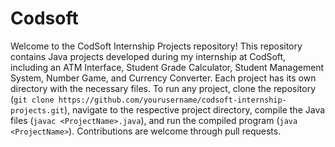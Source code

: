 # Codsoft
Welcome to the CodSoft Internship Projects repository! This repository contains Java projects developed during my internship at CodSoft, including an ATM Interface, Student Grade Calculator, Student Management System, Number Game, and Currency Converter. Each project has its own directory with the necessary files. To run any project, clone the repository (`git clone https://github.com/yourusername/codsoft-internship-projects.git`), navigate to the respective project directory, compile the Java files (`javac <ProjectName>.java`), and run the compiled program (`java <ProjectName>`). Contributions are welcome through pull requests.
